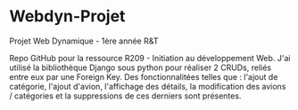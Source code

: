 # Webdyn-Projet
 Projet Web Dynamique - 1ère année R&T

Repo GitHub pour la ressource R209 - Initiation au développement Web. 
J'ai utilisé la bibliothèque Django sous python pour réaliser 2 CRUDs, reliés entre eux par une Foreign Key.
Des fonctionnalitées telles que : l'ajout de catégorie, l'ajout d'avion, l'affichage des détails, la modification des avions / catégories et la suppressions de ces derniers sont présentes.
